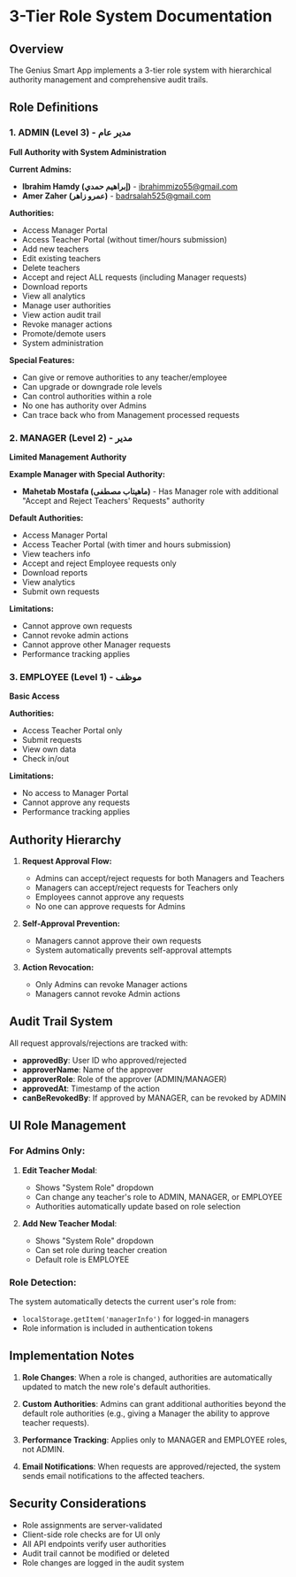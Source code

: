# 3-Tier Role System Documentation

## Overview
The Genius Smart App implements a 3-tier role system with hierarchical authority management and comprehensive audit trails.

## Role Definitions

### 1. ADMIN (Level 3) - مدير عام
**Full Authority with System Administration**

**Current Admins:**
- **Ibrahim Hamdy (إبراهيم حمدي)** - ibrahimmizo55@gmail.com
- **Amer Zaher (عمرو زاهر)** - badrsalah525@gmail.com

**Authorities:**
- Access Manager Portal
- Access Teacher Portal (without timer/hours submission)
- Add new teachers
- Edit existing teachers
- Delete teachers
- Accept and reject ALL requests (including Manager requests)
- Download reports
- View all analytics
- Manage user authorities
- View action audit trail
- Revoke manager actions
- Promote/demote users
- System administration

**Special Features:**
- Can give or remove authorities to any teacher/employee
- Can upgrade or downgrade role levels
- Can control authorities within a role
- No one has authority over Admins
- Can trace back who from Management processed requests

### 2. MANAGER (Level 2) - مدير
**Limited Management Authority**

**Example Manager with Special Authority:**
- **Mahetab Mostafa (ماهيتاب مصطفى)** - Has Manager role with additional "Accept and Reject Teachers' Requests" authority

**Default Authorities:**
- Access Manager Portal
- Access Teacher Portal (with timer and hours submission)
- View teachers info
- Accept and reject Employee requests only
- Download reports
- View analytics
- Submit own requests

**Limitations:**
- Cannot approve own requests
- Cannot revoke admin actions
- Cannot approve other Manager requests
- Performance tracking applies

### 3. EMPLOYEE (Level 1) - موظف
**Basic Access**

**Authorities:**
- Access Teacher Portal only
- Submit requests
- View own data
- Check in/out

**Limitations:**
- No access to Manager Portal
- Cannot approve any requests
- Performance tracking applies

## Authority Hierarchy

1. **Request Approval Flow:**
   - Admins can accept/reject requests for both Managers and Teachers
   - Managers can accept/reject requests for Teachers only
   - Employees cannot approve any requests
   - No one can approve requests for Admins

2. **Self-Approval Prevention:**
   - Managers cannot approve their own requests
   - System automatically prevents self-approval attempts

3. **Action Revocation:**
   - Only Admins can revoke Manager actions
   - Managers cannot revoke Admin actions

## Audit Trail System

All request approvals/rejections are tracked with:
- **approvedBy**: User ID who approved/rejected
- **approverName**: Name of the approver
- **approverRole**: Role of the approver (ADMIN/MANAGER)
- **approvedAt**: Timestamp of the action
- **canBeRevokedBy**: If approved by MANAGER, can be revoked by ADMIN

## UI Role Management

### For Admins Only:
1. **Edit Teacher Modal**: 
   - Shows "System Role" dropdown
   - Can change any teacher's role to ADMIN, MANAGER, or EMPLOYEE
   - Authorities automatically update based on role selection

2. **Add New Teacher Modal**:
   - Shows "System Role" dropdown
   - Can set role during teacher creation
   - Default role is EMPLOYEE

### Role Detection:
The system automatically detects the current user's role from:
- `localStorage.getItem('managerInfo')` for logged-in managers
- Role information is included in authentication tokens

## Implementation Notes

1. **Role Changes**: When a role is changed, authorities are automatically updated to match the new role's default authorities.

2. **Custom Authorities**: Admins can grant additional authorities beyond the default role authorities (e.g., giving a Manager the ability to approve teacher requests).

3. **Performance Tracking**: Applies only to MANAGER and EMPLOYEE roles, not ADMIN.

4. **Email Notifications**: When requests are approved/rejected, the system sends email notifications to the affected teachers.

## Security Considerations

- Role assignments are server-validated
- Client-side role checks are for UI only
- All API endpoints verify user authorities
- Audit trail cannot be modified or deleted
- Role changes are logged in the audit system